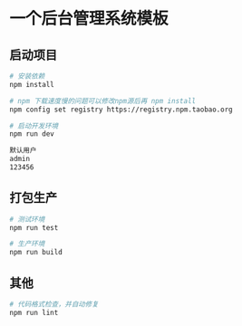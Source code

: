 # 一个后台管理系统模板

## 启动项目

```bash
# 安装依赖
npm install

# npm 下载速度慢的问题可以修改npm源后再 npm install
npm config set registry https://registry.npm.taobao.org

# 启动开发环境
npm run dev

默认用户
admin
123456
```

## 打包生产

```bash
# 测试环境
npm run test

# 生产环境
npm run build
```

## 其他

```bash
# 代码格式检查，并自动修复
npm run lint
```